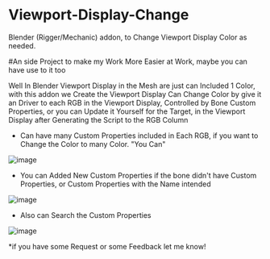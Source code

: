# Viewport-Display-Change
Blender (Rigger/Mechanic) addon, to Change Viewport Display Color as needed.

#An side Project to make my Work More Easier at Work, maybe you can have use to it too

Well In Blender Viewport Display in the Mesh are just can Included 1 Color, with this addon we Create the Viewport Display Can Change Color by give it an Driver to each RGB in the Viewport Display, Controlled by Bone Custom Properties, or you can Update it Yourself for the Target, in the Viewport Display after Generating the Script to the RGB Column

- Can have many Custom Properties included in Each RGB, if you want to Change the Color to many Color.
"You Can"

![image](https://github.com/user-attachments/assets/2379fa0e-7801-4d27-8674-e29f71c2d2f5)

- You can Added New Custom Properties if the bone didn't have Custom Properties, or Custom Properties with the Name intended

![image](https://github.com/user-attachments/assets/b9511c83-1bad-4bc2-a3e3-43655878b441)

- Also can Search the Custom Properties

![image](https://github.com/user-attachments/assets/8916adee-8083-481b-bf73-e7f896c4c3d1)

*if you have some Request or some Feedback let me know!
